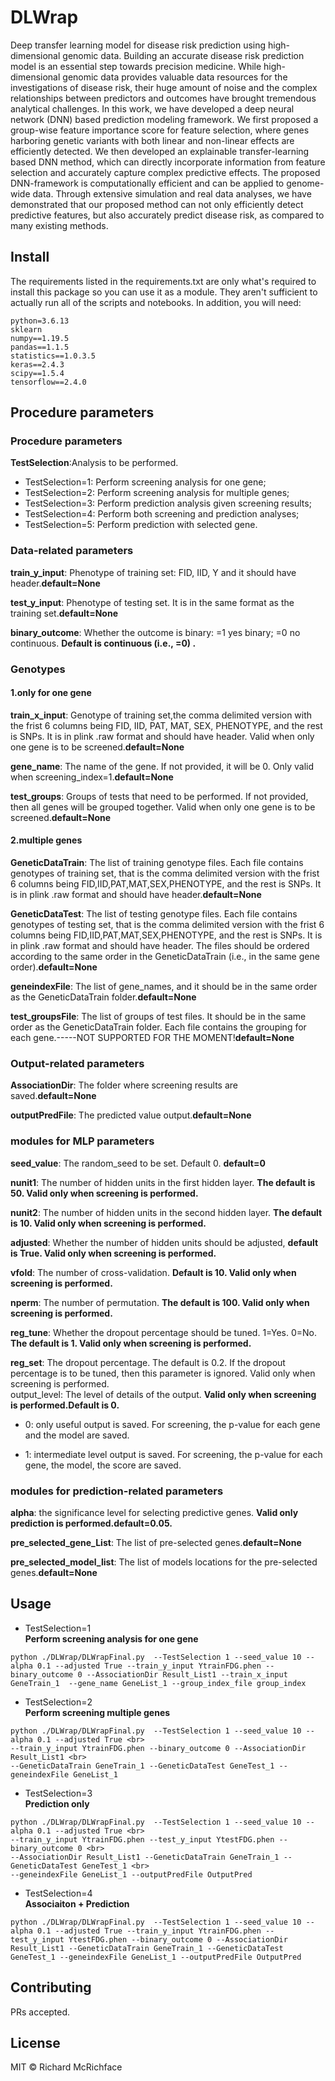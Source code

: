 # DLWrap
Deep transfer learning model for disease risk prediction using high-dimensional genomic data.
Building an accurate disease risk prediction model is an essential step towards precision
medicine. While high-dimensional genomic data provides valuable data resources for the
investigations of disease risk, their huge amount of noise and the complex relationships
between predictors and outcomes have brought tremendous analytical challenges. In
this work, we have developed a deep neural network (DNN) based prediction modeling
framework. We first proposed a group-wise feature importance score for feature
selection, where genes harboring genetic variants with both linear and non-linear effects
are efficiently detected. We then developed an explainable transfer-learning based DNN
method, which can directly incorporate information from feature selection and
accurately capture complex predictive effects. The proposed DNN-framework is
computationally efficient and can be applied to genome-wide data. Through extensive
simulation and real data analyses, we have demonstrated that our proposed method can
not only efficiently detect predictive features, but also accurately predict disease risk, as
compared to many existing methods.



## Install
The requirements listed in the requirements.txt are only what's required to install this package so you can use it as a module. They aren't sufficient to actually run all of the scripts and notebooks. In addition, you will need:<br>
```
python=3.6.13
sklearn
numpy==1.19.5
pandas==1.1.5
statistics==1.0.3.5
keras==2.4.3
scipy==1.5.4
tensorflow==2.4.0
```

## Procedure parameters
### Procedure parameters
**TestSelection**:Analysis to be performed. <br>
  * TestSelection=1: Perform screening analysis for one gene; <br>
  * TestSelection=2: Perform screening analysis for multiple genes;<br>
  * TestSelection=3: Perform prediction analysis given screening results; <br>
  * TestSelection=4: Perform both screening and prediction analyses; <br>
  * TestSelection=5: Perform prediction with selected gene.
### Data-related parameters
**train_y_input**: Phenotype of training set: FID, IID, Y and it should have header.**default=None**<br>

**test_y_input**: Phenotype of testing set. It is in the same format as the training set.**default=None**<br>

**binary_outcome**: Whether the outcome is binary: =1 yes binary; =0 no continuous. **Default is continuous (i.e., =0) .**

### Genotypes 
#### 1.only for one gene
**train_x_input**: Genotype of training set,the comma delimited version with the frist 6 columns being FID, IID, PAT, MAT, SEX, PHENOTYPE, and the rest is SNPs. It is in plink .raw format and should have header. Valid when only one gene is to be screened.**default=None**<br>

**gene_name**: The name of the gene. If not provided, it will be 0. Only valid when screening_index=1.**default=None** <br>

**test_groups**: Groups of tests that need to be performed. If not provided, then all genes will be grouped together. Valid when only one gene is to be screened.**default=None**

#### 2.multiple genes 
**GeneticDataTrain**: The list of training genotype files. Each file contains genotypes of training set, that is the comma delimited version with the frist 6 columns being FID,IID,PAT,MAT,SEX,PHENOTYPE, and the rest is SNPs. It is in plink .raw format and should have header.**default=None**<br>

**GeneticDataTest**: The list of testing genotype files. Each file contains genotypes of testing set, that is the comma delimited version with the frist 6 columns being FID,IID,PAT,MAT,SEX,PHENOTYPE, and the rest is SNPs. It is in plink .raw format and should have header. The files should be ordered according to the same order in the GeneticDataTrain (i.e., in the same gene order).**default=None**<br>

**geneindexFile**: The list of gene_names, and it should be in the same order as the GeneticDataTrain folder.**default=None**<br>

**test_groupsFile**: The list of groups of test files. It should be in the same order as the GeneticDataTrain folder. Each file contains the grouping for each gene.-----NOT SUPPORTED FOR THE MOMENT!**default=None**

### Output-related parameters
**AssociationDir**: The folder where screening results are saved.**default=None**<br>

**outputPredFile**: The predicted value output.**default=None**

### modules for MLP parameters 
**seed_value**: The random_seed to be set. Default 0. **default=0**<br>

**nunit1**: The number of hidden units in the first hidden layer. **The default is 50. Valid only when screening is performed.**<br>

**nunit2**: The number of hidden units in the second hidden layer. **The default is 10. Valid only when screening is performed.**<br>

**adjusted**: Whether the number of hidden units should be adjusted, **default is True. Valid only when screening is performed.**<br>

**vfold**: The number of cross-validation. **Default is 10. Valid only when screening is performed.**<br>

**nperm**: The number of permutation. **The default is 100. Valid only when screening is performed.**<br>

**reg_tune**: Whether the dropout percentage should be tuned. 1=Yes. 0=No. **The default is 1. Valid only when screening is performed.**<br>

**reg_set**: The dropout percentage. The default is 0.2. If the dropout percentage is to be tuned, then this parameter is ignored. Valid only when screening is performed.<br>
output_level: The level of details of the output. **Valid only when screening is performed.Default is 0.**<br>

 * 0: only useful output is saved. For screening, the p-value for each gene and the model are saved. <br>

 * 1: intermediate level output is saved. For screening, the p-value for each gene, the model, the score are saved. <br>
 
### modules for prediction-related parameters
**alpha**: the significance level for selecting predictive genes. **Valid only prediction is performed.default=0.05.**<br>

**pre_selected_gene_List**: The list of pre-selected genes.**default=None**<br>

**pre_selected_model_list**: The list of models locations for the pre-selected genes.**default=None**

## Usage
* TestSelection=1<br>
 **Perform screening analysis for one gene**
```
python ./DLWrap/DLWrapFinal.py  --TestSelection 1 --seed_value 10 --alpha 0.1 --adjusted True --train_y_input YtrainFDG.phen --binary_outcome 0 --AssociationDir Result_List1 --train_x_input GeneTrain_1  --gene_name GeneList_1 --group_index_file group_index
```

* TestSelection=2<br>
  **Perform screening multiple genes** 
```
python ./DLWrap/DLWrapFinal.py  --TestSelection 1 --seed_value 10 --alpha 0.1 --adjusted True <br>
--train_y_input YtrainFDG.phen --binary_outcome 0 --AssociationDir Result_List1 <br>
--GeneticDataTrain GeneTrain_1 --GeneticDataTest GeneTest_1 --geneindexFile GeneList_1
```
* TestSelection=3<br>
  **Prediction only**
```
python ./DLWrap/DLWrapFinal.py  --TestSelection 1 --seed_value 10 --alpha 0.1 --adjusted True <br>
--train_y_input YtrainFDG.phen --test_y_input YtestFDG.phen --binary_outcome 0 <br>
--AssociationDir Result_List1 --GeneticDataTrain GeneTrain_1 --GeneticDataTest GeneTest_1 <br>
--geneindexFile GeneList_1 --outputPredFile OutputPred 
```

* TestSelection=4<br>
  **Associaiton + Prediction**
```
python ./DLWrap/DLWrapFinal.py  --TestSelection 1 --seed_value 10 --alpha 0.1 --adjusted True --train_y_input YtrainFDG.phen --test_y_input YtestFDG.phen --binary_outcome 0 --AssociationDir Result_List1 --GeneticDataTrain GeneTrain_1 --GeneticDataTest GeneTest_1 --geneindexFile GeneList_1 --outputPredFile OutputPred 
```

## Contributing

PRs accepted.

## License

MIT © Richard McRichface

